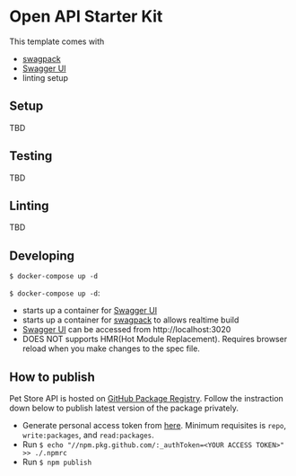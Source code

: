 # Open API Starter Kit
This template comes with

- [swagpack](https://www.npmjs.com/package/swagpack)
- [Swagger UI](https://swagger.io/tools/swagger-ui/)
- linting setup

## Setup
TBD

## Testing
TBD

## Linting
TBD

## Developing

```
$ docker-compose up -d
```

`$ docker-compose up -d`: 
- starts up a container for [Swagger UI](https://swagger.io/tools/swagger-ui/)
- starts up a container for [swagpack](https://www.npmjs.com/package/swagpack) to allows realtime build
- [Swagger UI](https://swagger.io/tools/swagger-ui/) can be accessed from http://localhost:3020
- DOES NOT supports HMR(Hot Module Replacement). Requires browser reload when you make changes to the spec file.

## How to publish
Pet Store API is hosted on [GitHub Package Registry](https://help.github.com/en/github/managing-packages-with-github-packages/about-github-packages).
Follow the instraction down below to publish latest version of the package privately.

- Generate personal access token from [here](https://github.com/settings/tokens/new). Minimum requisites is `repo`, `write:packages`, and `read:packages`.
- Run `$ echo "//npm.pkg.github.com/:_authToken=<YOUR ACCESS TOKEN>" >> ./.npmrc`
- Run `$ npm publish`

